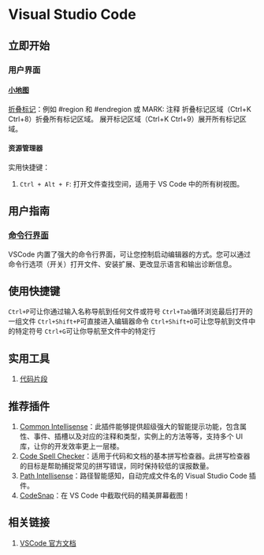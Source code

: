 # Visual Studio Code

## 立即开始

### 用户界面

#### [小地图](https://code.visualstudio.com/docs/getstarted/userinterface#_minimap)

[折叠标记](https://code.visualstudio.com/docs/editor/codebasics#_folding)：例如 #region 和 #endregion 或 MARK: 注释
折叠标记区域（Ctrl+K Ctrl+8）折叠所有标记区域。
展开标记区域（Ctrl+K Ctrl+9）展开所有标记区域。

#### 资源管理器

实用快捷键：

1. `Ctrl + Alt + F`: 打开文件查找空间，适用于 VS Code 中的所有树视图。

## 用户指南

### [命令行界面](https://code.visualstudio.com/docs/editor/command-line)

VSCode 内置了强大的命令行界面，可让您控制启动编辑器的方式。您可以通过命令行选项（开关）打开文件、安装扩展、更改显示语言和输出诊断信息。

## 使用快捷键

`Ctrl+P`可让你通过输入名称导航到任何文件或符号
`Ctrl+Tab`循环浏览最后打开的一组文件
`Ctrl+Shift+P`可直接进入编辑器命令
`Ctrl+Shift+O`可让您导航到文件中的特定符号
`Ctrl+G`可让你导航至文件中的特定行

## 实用工具

1. [代码片段](https://snippet-generator.app/?description=&tabtrigger=&snippet=&mode=vscode)

## 推荐插件

1. [Common Intellisense](https://marketplace.visualstudio.com/items?itemName=simonhe.common-intellisense)：此插件能够提供超级强大的智能提示功能，包含属性、事件、插槽以及对应的注释和类型，实例上的方法等等，支持多个 UI 库，让你的开发效率更上一层楼。
2. [Code Spell Checker](https://marketplace.visualstudio.com/items?itemName=streetsidesoftware.code-spell-checker)：适用于代码和文档的基本拼写检查器。此拼写检查器的目标是帮助捕捉常见的拼写错误，同时保持较低的误报数量。
3. [Path Intellisense](https://marketplace.visualstudio.com/items?itemName=christian-kohler.path-intellisense)：路径智能感知，自动完成文件名的 Visual Studio Code 插件。
4. [CodeSnap](https://marketplace.visualstudio.com/items?itemName=adpyke.codesnap)：在 VS Code 中截取代码的精美屏幕截图！

## 相关链接

1. [VSCode 官方文档](https://code.visualstudio.com/docs)
